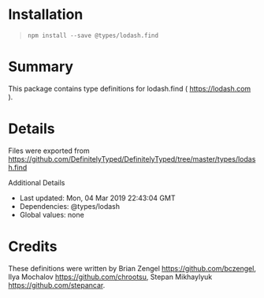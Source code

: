 # Installation
> `npm install --save @types/lodash.find`

# Summary
This package contains type definitions for lodash.find ( https://lodash.com ).

# Details
Files were exported from https://github.com/DefinitelyTyped/DefinitelyTyped/tree/master/types/lodash.find

Additional Details
 * Last updated: Mon, 04 Mar 2019 22:43:04 GMT
 * Dependencies: @types/lodash
 * Global values: none

# Credits
These definitions were written by Brian Zengel <https://github.com/bczengel>, Ilya Mochalov <https://github.com/chrootsu>, Stepan Mikhaylyuk <https://github.com/stepancar>.
